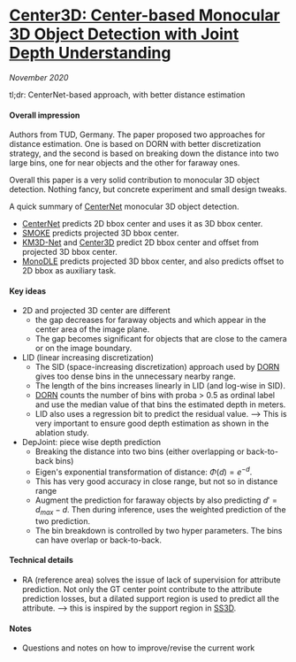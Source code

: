 # [Center3D: Center-based Monocular 3D Object Detection with Joint Depth Understanding](https://arxiv.org/abs/2005.13423)

_November 2020_

tl;dr: CenterNet-based approach, with better distance estimation

#### Overall impression
Authors from TUD, Germany. The paper proposed two approaches for distance estimation. One is based on DORN with better discretization strategy, and the second is based on breaking down the distance into two large bins, one for near objects and the other for faraway ones. 

Overall this paper is a very solid contribution to monocular 3D object detection. Nothing fancy, but concrete experiment and small design tweaks. 

A quick summary of [CenterNet](centernet.md) monocular 3D object detection.

- [CenterNet](centernet.md) predicts 2D bbox center and uses it as 3D bbox center. 
- [SMOKE](smoke.md) predicts projected 3D bbox center.
- [KM3D-Net](km3d_net.md) and [Center3D](center3d.md) predict 2D bbox center and offset from projected 3D bbox center.
- [MonoDLE](monodle.md) predicts projected 3D bbox center, and also predicts offset to 2D bbox as auxiliary task.

#### Key ideas
- 2D and projected 3D center are different
	- the gap decreases for faraway objects and which appear in the center area of the image plane.
	- The gap becomes significant for objects that are close to the camera or on the image boundary.
- LID (linear increasing discretization)
	- The SID (space-increasing discretization) approach used by [DORN](dorn.md) gives too dense bins in the unnecessary nearby range. 
	- The length of the bins increases linearly in LID (and log-wise in SID).
	- [DORN](dorn.md) counts the number of bins with proba > 0.5 as ordinal label and use the median value of that bins the estimated depth in meters. 
	- LID also uses a regression bit to predict the residual value. --> This is very important to ensure good depth estimation as shown in the ablation study.
- DepJoint: piece wise depth prediction
	- Breaking the distance into two bins (either overlapping or back-to-back bins)
	- Eigen's exponential transformation of distance: $\Phi (d) = e ^ {-d}$.
	- This has very good accuracy in close range, but not so in distance range
	- Augment the prediction for faraway objects by also predicting $d' = d_{max} - d$. Then during inference, uses the weighted prediction of the two prediction.
	- The bin breakdown is controlled by two hyper parameters. The bins can have overlap or back-to-back.

#### Technical details
- RA (reference area) solves the issue of lack of supervision for attribute prediction. Not only the GT center point contribute to the attribute prediction losses, but a dilated support region is used to predict all the attribute. --> this is inspired by the support region in [SS3D](ss3d.md).

#### Notes
- Questions and notes on how to improve/revise the current work  

